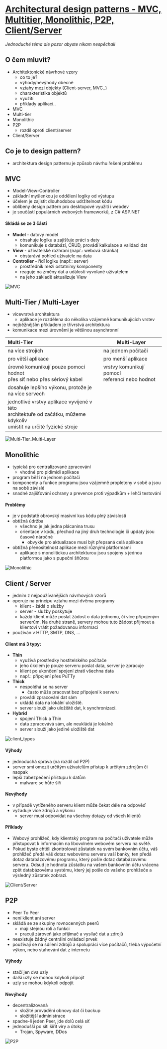 # [Architectural design patterns - MVC, Multitier, Monolithic, P2P, Client/Server](https://youtu.be/OCakUH77JY8?si=6gE-fGYg_u_E7xCV)
*Jednoduché téma ale pozor abyste nikam nespěchali*

## O čem mluvit?
- Architektonické návrhové vzory
    - co to je?
    - výhody/nevýhody obecně
    - vztahy mezi objekty (Client-server, MVC..)
    - charakteristika objektů
    - využití
    - příklady aplikací..
- MVC
- Multi-tier
- Monolithic
- P2P
    - rozdíl oproti client/server
- Client/Server

## Co je to design pattern?
- architektura design patternu je způsob návrhu řešení problému 

## MVC
- Model-View-Controller
- základní myšlenkou je oddělení logiky od výstupu
- účelem je zajistit dlouhodobou udržitelnost kódu
- oblíbený design pattern pro desktopové využití i webdev
- je součástí populárních webových frameworků, z C# ASP.NET

#### Skládá se ze 3 částí
- **Model** - datový model
	- obsahuje logiku a zajišťuje práci s daty
	- komunikuje s databází, CRUD, provádí kalkulace a validaci dat
- **View** - uživatelské rozhraní (např.: webová stránka)
	- obstarává pohled uživatele na data
- **Controller** - řídí logiku (např.: server)
	- prostředník mezi ostatnímy komponenty
	- reaguje na změny dat a události vyvolané uživatelem
	- na jeho základě aktualizuje View

![MVC](../images/05_mvc.jpg)

## Multi-Tier / Multi-Layer
- vícevrstvá architektura
	- aplikace je rozdělena do několika vzájemně komunikujících vrstev
- nejběžnějším příkladem je třívrstvá architektura
- komunikace mezi úrovněmi je většinou asynchronní

| Multi-Tier                                                                                                                   | Multi-Layer                                        |
| :--------------------------------------------------------------------------------------------------------------------------- | -------------------------------------------------- |
| na více strojích                                                                                                             | na jednom počítači                                 |
| pro větší aplikace                                                                                                           | pro menší aplikace                                 |
| úrovně komunikují pouze pomocí hodnot<br>přes síť nebo přes sériový kabel                                                    | vrstvy komunikují pomocí <br>referencí nebo hodnot |
| dosahuje lepšího výkonu, protože je <br>na více servech                                                                      |                                                    |
| jednotlivé vrstvy aplikace vyvíjené v této <br>architektuře od začátku, můžeme kdykoliv <br>umístit na určité fyzické stroje |                                                    |
![Multi-Tier_Multi-Layer](../images/05_multi.jpg)

## Monolithic
- typická pro centralizované zpracování
	- vhodné pro pidimidi aplikace
- program běží na jednom počítači 
- komponenty a funkce programu jsou vzájemně propleteny v sobě a jsou na sobě závislé
- snadné zajišťování ochrany a prevence proti výpadkům + lehčí testování

#### Problémy
- je v podstatě obrovský masivní kus kódu plný závislostí
- obtížná údržba
	- všechno je jak jedna plácanina trusu
	- orientace v kódu, přechod na jiný druh technologie či updaty jsou časově náročné
		- obvykle pro aktualizace musí být přepsaná celá aplikace
- obtížná přenositelnost aplikace mezi různými platformami 
	- aplikace s monolitickou architekturou jsou spojeny s jednou platformou jako s pupeční šňůrou

![Monolithic](../images/05_monolithic.png)

## Client / Server
- jedním z nejpoužívanějších návrhových vzorů
- operuje na principu vztahu mezi dvěma programy
	- klient - žádá o služby
	- server - služby poskytuje
	- každý klient může poslat žádost o data jednomu, či více připojeným serverům. Na druhé straně, servery mohou tuto žádost přijmout a klientovi vrátit požadovanou informaci
- používán v HTTP, SMTP, DNS, ...

#### Client má 3 typy:
- **Thin** 
	- využívá prostředky hostitelského počítače 
	- jeho úkolem je pouze serveru poslat data, server je zpracuje
	- klient po ukončení spojení ztratí všechna data
	- např.: připojení přes PuTTy
- **Thick**
	- nespoléhá se na server
		- často může pracovat bez připojení k serveru
	- provádí zpracování dat sám
	- ukládá data na lokální uložiště.
	- server slouží jako uložiště dat, k synchronizaci.
- **Hybrid**
	- spojení Thick a Thin
	- data zpracovává sám, ale neukládá je lokálně 
	- server slouží  jako jediné uložiště dat

![client_types](../images/05_client_types.jpg)

#### Výhody
- jednoduchá správa (na rozdíl od P2P)
- server smí omezit určitým uživatelům přistup k určitým zdrojům či naopak
- lepší zabezpečení přístupu k datům
	- malware se hůře šíří

#### Nevýhody
- v případě vytíženého serveru klient může čekat déle na odpověď
- vyžaduje více zdrojů a výkonu 
	- server musí odpovídat na všechny dotazy od všech klientů

#### Příklady
- Webový prohlížeč, kdy klientský program na počítači uživatele může přistupovat k informacím na libovolném webovém serveru na světě. 
- Pokud byste chtěli zkontrolovat zůstatek na svém bankovním účtu, váš prohlížeč předá váš dotaz webovému serveru vaší banky, ten předá dotaz databázovému programu, který pošle dotaz databázovému serveru. Odsud je hodnota zůstatku na vašem bankovním účtu vrácena zpět databázovému systému, který jej pošle do vašeho prohlížeče a výsledný zůstatek zobrazí.

![Client/Server](../images/05_client-server.png)

## P2P
- Peer To Peer
- není klient ani server
- skládá se ze skupiny rovnocenných peerů
	- mají stejnou roli a funkci 
	- pracují zároveň jako přijímač a vysílač dat a zdrojů
- neexistuje žádný centrální ovládací prvek
- používají se na sdílení zdrojů a spolupráci více počítačů, třeba výpočetní výkon, nebo stahování dat z internetu

#### Výhody
- stačí jen dva uzly
- další uzly se mohou kdykoli připojit
- uzly se mohou kdykoli odpojit

#### Nevýhody
- decentralizovaná
	- složité provádění obnovy dat či backup
	- složitější administrace
- spadne-li jeden Peer, jde dolů celá síť
- jednodušší po síti šířit viry a útoky
	- Trojan, Spyware, DDos

![P2P](../images/05_p2p.png)
